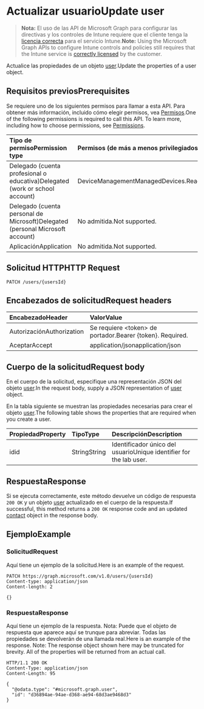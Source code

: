 # <a name="update-user"></a><span data-ttu-id="c3146-101">Actualizar usuario</span><span class="sxs-lookup"><span data-stu-id="c3146-101">Update user</span></span>

> <span data-ttu-id="c3146-102">**Nota:** El uso de las API de Microsoft Graph para configurar las directivas y los controles de Intune requiere que el cliente tenga la [licencia correcta](https://go.microsoft.com/fwlink/?linkid=839381) para el servicio Intune.</span><span class="sxs-lookup"><span data-stu-id="c3146-102">**Note:** Using the Microsoft Graph APIs to configure Intune controls and policies still requires that the Intune service is [correctly licensed](https://go.microsoft.com/fwlink/?linkid=839381) by the customer.</span></span>

<span data-ttu-id="c3146-103">Actualice las propiedades de un objeto [user](../resources/intune_troubleshooting_user.md).</span><span class="sxs-lookup"><span data-stu-id="c3146-103">Update the properties of a user object.</span></span>
## <a name="prerequisites"></a><span data-ttu-id="c3146-104">Requisitos previos</span><span class="sxs-lookup"><span data-stu-id="c3146-104">Prerequisites</span></span>
<span data-ttu-id="c3146-p101">Se requiere uno de los siguientes permisos para llamar a esta API. Para obtener más información, incluido cómo elegir permisos, vea [Permisos](../../../concepts/permissions_reference.md).</span><span class="sxs-lookup"><span data-stu-id="c3146-p101">One of the following permissions is required to call this API. To learn more, including how to choose permissions, see [Permissions](../../../concepts/permissions_reference.md).</span></span>

|<span data-ttu-id="c3146-107">Tipo de permiso</span><span class="sxs-lookup"><span data-stu-id="c3146-107">Permission type</span></span>|<span data-ttu-id="c3146-108">Permisos (de más a menos privilegiados)</span><span class="sxs-lookup"><span data-stu-id="c3146-108">Permissions (from least to most privileged)</span></span>|
|:---|:---|
|<span data-ttu-id="c3146-109">Delegado (cuenta profesional o educativa)</span><span class="sxs-lookup"><span data-stu-id="c3146-109">Delegated (work or school account)</span></span>|<span data-ttu-id="c3146-110">DeviceManagementManagedDevices.ReadWrite.All</span><span class="sxs-lookup"><span data-stu-id="c3146-110">DeviceManagementManagedDevices.ReadWrite.All</span></span>|
|<span data-ttu-id="c3146-111">Delegado (cuenta personal de Microsoft)</span><span class="sxs-lookup"><span data-stu-id="c3146-111">Delegated (personal Microsoft account)</span></span>|<span data-ttu-id="c3146-112">No admitida.</span><span class="sxs-lookup"><span data-stu-id="c3146-112">Not supported.</span></span>|
|<span data-ttu-id="c3146-113">Aplicación</span><span class="sxs-lookup"><span data-stu-id="c3146-113">Application</span></span>|<span data-ttu-id="c3146-114">No admitida.</span><span class="sxs-lookup"><span data-stu-id="c3146-114">Not supported.</span></span>|

## <a name="http-request"></a><span data-ttu-id="c3146-115">Solicitud HTTP</span><span class="sxs-lookup"><span data-stu-id="c3146-115">HTTP Request</span></span>
<!-- {
  "blockType": "ignored"
}
-->
``` http
PATCH /users/{usersId}
```

## <a name="request-headers"></a><span data-ttu-id="c3146-116">Encabezados de solicitud</span><span class="sxs-lookup"><span data-stu-id="c3146-116">Request headers</span></span>
|<span data-ttu-id="c3146-117">Encabezado</span><span class="sxs-lookup"><span data-stu-id="c3146-117">Header</span></span>|<span data-ttu-id="c3146-118">Valor</span><span class="sxs-lookup"><span data-stu-id="c3146-118">Value</span></span>|
|:---|:---|
|<span data-ttu-id="c3146-119">Autorización</span><span class="sxs-lookup"><span data-stu-id="c3146-119">Authorization</span></span>|<span data-ttu-id="c3146-120">Se requiere &lt;token&gt; de portador.</span><span class="sxs-lookup"><span data-stu-id="c3146-120">Bearer {token}. Required.</span></span>|
|<span data-ttu-id="c3146-121">Aceptar</span><span class="sxs-lookup"><span data-stu-id="c3146-121">Accept</span></span>|<span data-ttu-id="c3146-122">application/json</span><span class="sxs-lookup"><span data-stu-id="c3146-122">application/json</span></span>|

## <a name="request-body"></a><span data-ttu-id="c3146-123">Cuerpo de la solicitud</span><span class="sxs-lookup"><span data-stu-id="c3146-123">Request body</span></span>
<span data-ttu-id="c3146-124">En el cuerpo de la solicitud, especifique una representación JSON del objeto [user](../resources/intune_troubleshooting_user.md).</span><span class="sxs-lookup"><span data-stu-id="c3146-124">In the request body, supply a JSON representation of [user](../resources/intune_troubleshooting_user.md) object.</span></span>

<span data-ttu-id="c3146-125">En la tabla siguiente se muestran las propiedades necesarias para crear el objeto [user](../resources/intune_troubleshooting_user.md).</span><span class="sxs-lookup"><span data-stu-id="c3146-125">The following table shows the properties that are required when you create a user.</span></span>

|<span data-ttu-id="c3146-126">Propiedad</span><span class="sxs-lookup"><span data-stu-id="c3146-126">Property</span></span>|<span data-ttu-id="c3146-127">Tipo</span><span class="sxs-lookup"><span data-stu-id="c3146-127">Type</span></span>|<span data-ttu-id="c3146-128">Descripción</span><span class="sxs-lookup"><span data-stu-id="c3146-128">Description</span></span>|
|:---|:---|:---|
|<span data-ttu-id="c3146-129">id</span><span class="sxs-lookup"><span data-stu-id="c3146-129">id</span></span>|<span data-ttu-id="c3146-130">String</span><span class="sxs-lookup"><span data-stu-id="c3146-130">String</span></span>|<span data-ttu-id="c3146-131">Identificador único del usuario</span><span class="sxs-lookup"><span data-stu-id="c3146-131">Unique identifier for the lab user.</span></span>|



## <a name="response"></a><span data-ttu-id="c3146-132">Respuesta</span><span class="sxs-lookup"><span data-stu-id="c3146-132">Response</span></span>
<span data-ttu-id="c3146-133">Si se ejecuta correctamente, este método devuelve un código de respuesta `200 OK` y un objeto [user](../resources/intune_troubleshooting_user.md) actualizado en el cuerpo de la respuesta.</span><span class="sxs-lookup"><span data-stu-id="c3146-133">If successful, this method returns a `200 OK` response code and an updated [contact](../resources/intune_troubleshooting_user.md) object in the response body.</span></span>

## <a name="example"></a><span data-ttu-id="c3146-134">Ejemplo</span><span class="sxs-lookup"><span data-stu-id="c3146-134">Example</span></span>
### <a name="request"></a><span data-ttu-id="c3146-135">Solicitud</span><span class="sxs-lookup"><span data-stu-id="c3146-135">Request</span></span>
<span data-ttu-id="c3146-136">Aquí tiene un ejemplo de la solicitud.</span><span class="sxs-lookup"><span data-stu-id="c3146-136">Here is an example of the request.</span></span>
``` http
PATCH https://graph.microsoft.com/v1.0/users/{usersId}
Content-type: application/json
Content-length: 2

{}
```

### <a name="response"></a><span data-ttu-id="c3146-137">Respuesta</span><span class="sxs-lookup"><span data-stu-id="c3146-137">Response</span></span>
<span data-ttu-id="c3146-p102">Aquí tiene un ejemplo de la respuesta. Nota: Puede que el objeto de respuesta que aparece aquí se trunque para abreviar. Todas las propiedades se devolverán de una llamada real.</span><span class="sxs-lookup"><span data-stu-id="c3146-p102">Here is an example of the response. Note: The response object shown here may be truncated for brevity. All of the properties will be returned from an actual call.</span></span>
``` http
HTTP/1.1 200 OK
Content-Type: application/json
Content-Length: 95

{
  "@odata.type": "#microsoft.graph.user",
  "id": "d36894ae-94ae-d368-ae94-68d3ae9468d3"
}
```



